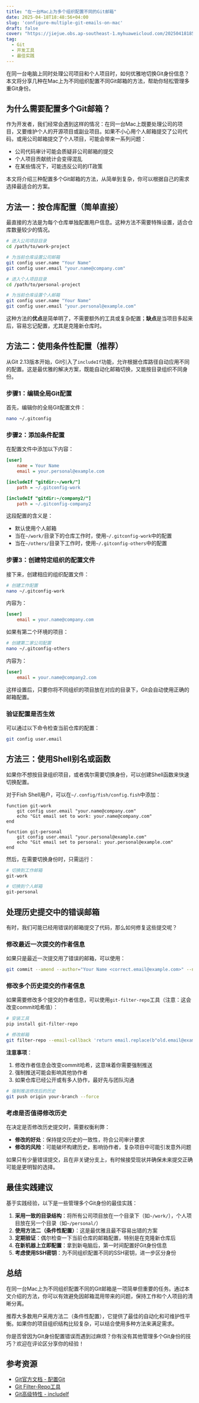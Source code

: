```yaml
---
title: "在一台Mac上为多个组织配置不同的Git邮箱"
date: 2025-04-18T18:48:56+04:00
slug: 'configure-multiple-git-emails-on-mac'
draft: false
cover: "https://jiejue.obs.ap-southeast-1.myhuaweicloud.com/20250418185144971.webp"
tag:
  - Git
  - 开发工具
  - 最佳实践
---
```


在同一台电脑上同时处理公司项目和个人项目时，如何优雅地切换Git身份信息？本文将分享几种在Mac上为不同组织配置不同Git邮箱的方法，帮助你轻松管理多重Git身份。

<!--more-->

## 为什么需要配置多个Git邮箱？

作为开发者，我们经常会遇到这样的情况：在同一台Mac上既要处理公司的项目，又要维护个人的开源项目或副业项目。如果不小心用个人邮箱提交了公司代码，或用公司邮箱提交了个人项目，可能会带来一系列问题：

- 公司代码审计可能会质疑非公司邮箱的提交
- 个人项目贡献统计会变得混乱
- 在某些情况下，可能违反公司的IT政策

本文将介绍三种配置多个Git邮箱的方法，从简单到复杂，你可以根据自己的需求选择最适合的方案。

## 方法一：按仓库配置（简单直接）

最直接的方法是为每个仓库单独配置用户信息。这种方法不需要特殊设置，适合仓库数量较少的情况。

```bash
# 进入公司项目目录
cd /path/to/work-project

# 为当前仓库设置公司邮箱
git config user.name "Your Name"
git config user.email "your.name@company.com"

# 进入个人项目目录
cd /path/to/personal-project

# 为当前仓库设置个人邮箱
git config user.name "Your Name"
git config user.email "your.personal@example.com"
```

这种方法的**优点**是简单明了，不需要额外的工具或复杂配置；**缺点**是当项目多起来后，容易忘记配置，尤其是克隆新仓库时。

## 方法二：使用条件性配置（推荐）

从Git 2.13版本开始，Git引入了`includeIf`功能，允许根据仓库路径自动应用不同的配置。这是最优雅的解决方案，既能自动化邮箱切换，又能按目录组织不同身份。

### 步骤1：编辑全局Git配置

首先，编辑你的全局Git配置文件：

```bash
nano ~/.gitconfig
```

### 步骤2：添加条件配置

在配置文件中添加以下内容：

```ini
[user]
    name = Your Name
    email = your.personal@example.com

[includeIf "gitdir:~/work/"]
    path = ~/.gitconfig-work

[includeIf "gitdir:~/company2/"]
    path = ~/.gitconfig-company2
```

这段配置的含义是：
- 默认使用个人邮箱
- 当在`~/work/`目录下的仓库工作时，使用`~/.gitconfig-work`中的配置
- 当在`~/others/`目录下工作时，使用`~/.gitconfig-others`中的配置

### 步骤3：创建特定组织的配置文件

接下来，创建相应的组织配置文件：

```bash
# 创建工作配置
nano ~/.gitconfig-work
```

内容为：

```ini
[user]
    email = your.name@company.com
```

如果有第二个环境的项目：

```bash
# 创建第二家公司配置
nano ~/.gitconfig-others
```

内容为：

```ini
[user]
    email = your.name@company2.com
```

这样设置后，只要你将不同组织的项目放在对应的目录下，Git会自动使用正确的邮箱配置。

### 验证配置是否生效

可以通过以下命令检查当前仓库的配置：

```bash
git config user.email
```

## 方法三：使用Shell别名或函数

如果你不想按目录组织项目，或者偶尔需要切换身份，可以创建Shell函数来快速切换配置。

对于Fish Shell用户，可以在`~/.config/fish/config.fish`中添加：

```fish
function git-work
    git config user.email "your.name@company.com"
    echo "Git email set to work: your.name@company.com"
end

function git-personal
    git config user.email "your.personal@example.com"
    echo "Git email set to personal: your.personal@example.com"
end
```

然后，在需要切换身份时，只需运行：

```bash
# 切换到工作邮箱
git-work

# 切换到个人邮箱
git-personal
```

## 处理历史提交中的错误邮箱

有时，我们可能已经用错误的邮箱提交了代码，那么如何修复这些提交呢？

### 修改最近一次提交的作者信息

如果只是最近一次提交用了错误的邮箱，可以使用：

```bash
git commit --amend --author="Your Name <correct.email@example.com>" --no-edit
```

### 修改多个历史提交的作者信息

如果需要修改多个提交的作者信息，可以使用`git-filter-repo`工具（注意：这会改变commit哈希值）：

```bash
# 安装工具
pip install git-filter-repo

# 修改邮箱
git filter-repo --email-callback 'return email.replace(b"old.email@example.com", b"new.email@example.com")' --force
```

**注意事项**：
1. 修改作者信息会改变commit哈希，这意味着你需要强制推送
2. 强制推送可能会影响其他协作者
3. 如果仓库已经公开或有多人协作，最好先与团队沟通

```bash
# 强制推送修改后的历史
git push origin your-branch --force
```

### 考虑是否值得修改历史

在决定是否修改历史提交时，需要权衡利弊：

- **修改的好处**：保持提交历史的一致性，符合公司审计要求
- **修改的风险**：可能破坏构建历史，影响协作者，复杂项目中可能引发意外问题

如果只有少量错误提交，且在非关键分支上，有时候接受现状并确保未来提交正确可能是更明智的选择。

## 最佳实践建议

基于实践经验，以下是一些管理多个Git身份的最佳实践：

1. **采用一致的目录结构**：将所有公司项目放在一个目录下（如`~/work/`），个人项目放在另一个目录（如`~/personal/`）
2. **使用方法二（条件性配置）**：这是最优雅且最不容易出错的方案
3. **定期验证**：偶尔检查一下当前仓库的邮箱配置，特别是在克隆新仓库后
4. **在新机器上立即配置**：拿到新电脑后，第一时间配置好Git身份信息
5. **考虑使用SSH密钥**：为不同组织配置不同的SSH密钥，进一步区分身份

## 总结

在同一台Mac上为不同组织配置不同的Git邮箱是一项简单但重要的任务。通过本文介绍的方法，你可以有效避免因邮箱混用带来的问题，保持工作和个人项目的清晰分离。

推荐大多数用户采用方法二（条件性配置），它提供了最佳的自动化和可维护性平衡。如果你的项目组织结构比较复杂，可以结合使用多种方法来满足需求。

你是否曾因为Git身份配置错误而遇到过麻烦？你有没有其他管理多个Git身份的技巧？欢迎在评论区分享你的经验！

## 参考资源

- [Git官方文档 - 配置Git](https://git-scm.com/book/en/v2/Customizing-Git-Git-Configuration)
- [Git Filter-Repo工具](https://github.com/newren/git-filter-repo)
- [Git高级特性 - includeIf](https://git-scm.com/docs/git-config#_conditional_includes)
